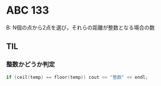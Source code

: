 # ABC 133

B: N個の点から2点を選び，それらの距離が整数となる場合の数  

## TIL
### 整数かどうか判定
```cpp
if (ceil(temp) == floor(temp)) cout << "整数" << endl;
```
